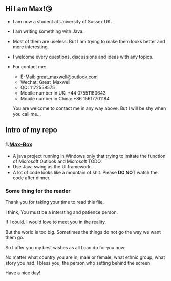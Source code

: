 ## Hi I am Max!😘

- I am now a student at University of Sussex UK.
- I am writing something with Java.
- Most of them are useless. But I am trying to make them looks better and more interesting.
- I welcome every questions, discussions and ideas with any topics.
- For contact me:
  - E-Mail: great_maxwell@outlook.com
  - Wechat: Great_Maxwell
  - QQ: 1172558575
  - Mobile number in UK: +44 07551180643
  - Mobile number in China: +86 15617701184

  You are welcome to contact me in any way above. But I will be shy when you call me...

## Intro of my repo

### 1.[Max-Box](https://github.com/CallOfTheNight/Max-Box)

  - A java project running in Windows only that trying to imitate the function of Microsoft Outlook and Microsoft TODO.
  - Use Java swing as the UI framework.
  - A lot of code looks like a mountain of shit. Please __DO NOT__ watch the code after dinner.

### Some thing for the reader

Thank you for taking your time to read this file.

I think, You must be a intersting and patience person.

If I could. I would love to meet you in the reality.

But the world is too big. Sometimes the things do not go the way we want them go.

So I offer you my best wishes as all I can do for you now:

No matter what country you are in, male or female, what ethnic group, what story you had. I bless you, the person who setting behind the screen

Have a nice day!

